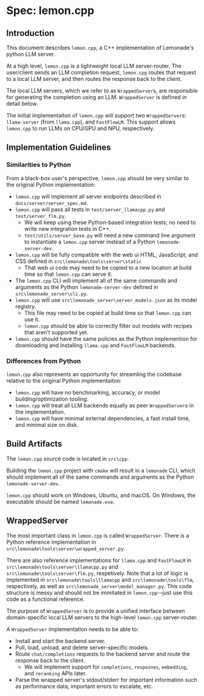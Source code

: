# Spec: lemon.cpp

## Introduction

This document describes `lemon.cpp`, a C++ implementation of Lemonade's python LLM server.

At a high level, `lemon.cpp` is a lightweight local LLM server-router. The user/client sends an LLM completion request, `lemon.cpp` routes that request to a local LLM server, and then routes the response back to the client.

The local LLM servers, which we refer to as `WrappedServer`s, are responsible for generating the completion using an LLM. `WrappedServer` is defined in detail below.

The initial implementaiton of `lemon.cpp` will support two `WrappedServer`s: `llama-server` (from `llama.cpp`), and `FastFlowLM`. This support allows `lemon.cpp` to run LLMs on CPU/GPU and NPU, respectively.

## Implementation Guidelines

### Similarities to Python

From a black-box user's perspective, `lemon.cpp` should be very similar to the original Python implementation:
- `lemon.cpp` will implement all server endpoints described in `docs/server/server_spec.md`.
- `lemon.cpp` will pass all tests in `test/server_llamacpp.py` and `test/server_flm.py`.
    - We will keep using these Python-based integration tests; no need to write new integration tests in C++.
    - `test/utils/server_base.py` will need a new command line argument to instantiate a `lemon.cpp` server instead of a Python `lemonade-server-dev`.
- `lemon.cpp` will be fully compatible with the web ui HTML, JavaScript, and CSS defined in `src\lemonade\tools\server\static`
    - That web ui code may need to be copied to a new location at build time so that `lemon.cpp` can serve it.
- The `lemon.cpp` CLI will implement all of the same commands and arguments as the Python `lemonade-server-dev` defined in `src\lemonade_server\cli.py`.
- `lemon.cpp` will use `src\lemonade_server\server_models.json` as its model registry.
    - This file may need to be copied at build time so that `lemon.cpp` can use it.
    - `lemon.cpp` should be able to correctly filter out models with recipes that aren't supported yet.
- `lemon.cpp` should have the same policies as the Python implemention for downloading and installing `llama.cpp` and `FastFlowLM` backends.

### Differences from Python

`lemon.cpp` also represents an opportunity for streamling the codebase relative to the original Python implementaiton:
- `lemon.cpp` will have no benchmarking, accuracy, or model building/optimization tooling.
- `lemon.cpp` will treat all LLM backends equally as peer `WrappedServer`s in the implementation.
- `lemon.cpp` will have minimal external dependencies, a fast install time, and minimal size on disk.

## Build Artifacts

The `lemon.cpp` source code is located in `src\cpp`.

Building the `lemon.cpp` project with `cmake` will result in a `lemonade` CLI, which should implement all of the same commands and arguments as the Python `lemonade-server-dev`.

`lemon.cpp` should work on Windows, Ubuntu, and macOS. On Windows, the executable should be named `lemonade.exe`.

## WrappedServer

The most important class in `lemon.cpp` is called `WrappedServer`. There is a Python reference implementation in `src\lemonade\tools\server\wrapped_server.py`.

There are also reference implementations for `llama.cpp` and `FastFlowLM` in `src\lemonade\tools\server\llamacpp.py` and `src\lemonade\tools\server\flm.py`, respetively. Note that a lot of logic is implemented in `src\lemonade\tools\llamacpp` and `src\lemonade\tools\flm`, respectively, as well as `src\lemonade_server\model_manager.py`. This code structure is messy and should not be immitated in `lemon.cpp`--just use this code as a functional reference.

The purpose of `WrappedServer` is to provide a unified interface between domain-specific local LLM servers to the high-level `lemon.cpp` server-router. 

A `WrappedServer` implementation needs to be able to:
- Install and start the backend server.
- Pull, load, unload, and delete server-specific models.
- Route `chat/completions` requests to the backend server and route the response back to the client.
    - We will implement support for `completions`, `resposnes`, `embedding`, and `reranking` APIs later.
- Parse the wrapped server's stdout/stderr for important information such as performance data, important errors to escalate, etc.